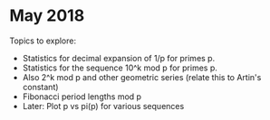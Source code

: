 # May 2018

Topics to explore:

- Statistics for decimal expansion of 1/p for primes p.
- Statistics for the sequence 10^k mod p for primes p.
- Also 2^k mod p and other geometric series (relate this to Artin's constant)
- Fibonacci period lengths mod p
- Later: Plot p vs pi(p) for various sequences 
